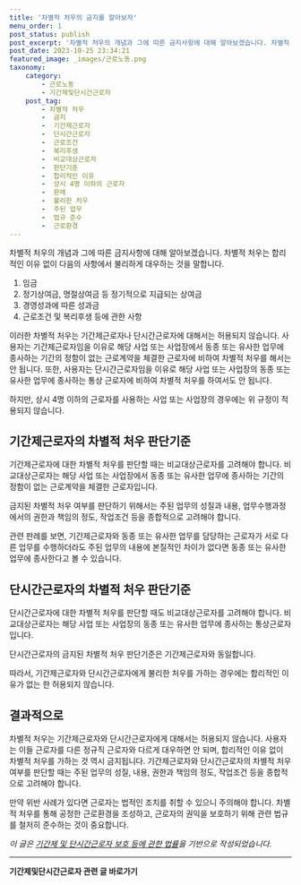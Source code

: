 ```yaml
---
title: '차별적 처우의 금지를 알아보자'
menu_order: 1
post_status: publish
post_excerpt: '차별적 처우의 개념과 그에 따른 금지사항에 대해 알아보겠습니다. 차별적 처우는 합리적인 이유 없이 다음의 사항에서 불리하게 대우하는 것을 말합니다.'
post_date: 2023-10-25 23:34:21
featured_image: _images/근로노동.png
taxonomy:
    category:
        - 근로노동
        - 기간제및단시간근로자
    post_tag:
        - 차별적 처우
        -  금지
        -  기간제근로자
        -  단시간근로자
        -  근로조건
        -  복리후생
        -  비교대상근로자
        -  판단기준
        -  합리적인 이유
        -  상시 4명 이하의 근로자
        -  판례
        -  불리한 처우
        -  주된 업무
        -  법규 준수
        -  근로환경
---
```




차별적 처우의 개념과 그에 따른 금지사항에 대해 알아보겠습니다. 차별적 처우는 합리적인 이유 없이 다음의 사항에서 불리하게 대우하는 것을 말합니다.

1. 임금 
2. 정기상여금, 명절상여금 등 정기적으로 지급되는 상여금
3. 경영성과에 따른 성과금
4. 근로조건 및 복리후생 등에 관한 사항

이러한 차별적 처우는 기간제근로자나 단시간근로자에 대해서는 허용되지 않습니다. 사용자는 기간제근로자임을 이유로 해당 사업 또는 사업장에서 동종 또는 유사한 업무에 종사하는 기간의 정함이 없는 근로계약을 체결한 근로자에 비하여 차별적 처우를 해서는 안 됩니다. 또한, 사용자는 단시간근로자임을 이유로 해당 사업 또는 사업장의 동종 또는 유사한 업무에 종사하는 통상 근로자에 비하여 차별적 처우를 하여서도 안 됩니다.

하지만, 상시 4명 이하의 근로자를 사용하는 사업 또는 사업장의 경우에는 위 규정이 적용되지 않습니다.

## 기간제근로자의 차별적 처우 판단기준


기간제근로자에 대한 차별적 처우를 판단할 때는 비교대상근로자를 고려해야 합니다. 비교대상근로자는 해당 사업 또는 사업장에서 동종 또는 유사한 업무에 종사하는 기간의 정함이 없는 근로계약을 체결한 근로자입니다. 

금지된 차별적 처우 여부를 판단하기 위해서는 주된 업무의 성질과 내용, 업무수행과정에서의 권한과 책임의 정도, 작업조건 등을 종합적으로 고려해야 합니다.

관련 판례를 보면, 기간제근로자와 동종 또는 유사한 업무를 담당하는 근로자가 서로 다른 업무를 수행하더라도 주된 업무의 내용에 본질적인 차이가 없다면 동종 또는 유사한 업무에 종사한다고 볼 수 있습니다.

## 단시간근로자의 차별적 처우 판단기준


단시간근로자에 대한 차별적 처우를 판단할 때도 비교대상근로자를 고려해야 합니다. 비교대상근로자는 해당 사업 또는 사업장의 동종 또는 유사한 업무에 종사하는 통상근로자입니다.

단시간근로자의 금지된 차별적 처우 판단기준은 기간제근로자와 동일합니다.

따라서, 기간제근로자와 단시간근로자에게 불리한 처우를 가하는 경우에는 합리적인 이유가 없는 한 허용되지 않습니다.

## 결과적으로

차별적 처우는 기간제근로자와 단시간근로자에게 대해서는 허용되지 않습니다. 사용자는 이들 근로자를 다른 정규직 근로자와 다르게 대우하면 안 되며, 합리적인 이유 없이 차별적 처우를 가하는 것 역시 금지됩니다. 기간제근로자와 단시간근로자의 차별적 처우 여부를 판단할 때는 주된 업무의 성질, 내용, 권한과 책임의 정도, 작업조건 등을 종합적으로 고려해야 합니다.

만약 위반 사례가 있다면 근로자는 법적인 조치를 취할 수 있으니 주의해야 합니다. 차별적 처우를 통해 공정한 근로환경을 조성하고, 근로자의 권익을 보호하기 위해 관련 법규를 철저히 준수하는 것이 중요합니다.

*이 글은 [기간제 및 단시간근로자 보호 등에 관한 법률](https://example.com/기간제_및_단시간근로자_보호_등에_관한_법률.pdf)을 기반으로 작성되었습니다.*
<!-- wp:separator -->
<hr class="wp-block-separator has-alpha-channel-opacity"/>
<!-- /wp:separator -->

<!-- wp:group {"backgroundColor":"base","layout":{"type":"constrained"}} -->
<div class="wp-block-group has-base-background-color has-background"><!-- wp:paragraph {"align":"center","fontSize":"medium"} -->
<p class="has-text-align-center has-large-font-size"><strong>기간제및단시간근로자 관련 글 바로가기</strong></p>
<!-- /wp:paragraph -->


<!-- wp:latest-posts
{"categories":[{"id":10536,"count":19,"description":"","link":"https://uknowlaw.com/category/%ea%b8%b0%ea%b0%84%ec%a0%9c%eb%b0%8f%eb%8b%a8%ec%8b%9c%ea%b0%84%ea%b7%bc%eb%a1%9c%ec%9e%90/","name":"기간제및단시간근로자","slug":"기간제및단시간근로자","taxonomy":"category","parent":0,"meta":[],"_links":{"self":[{"href":"https://uknowlaw.com/wp-json/wp/v2/categories/10536"}],"collection":[{"href":"https://uknowlaw.com/wp-json/wp/v2/categories"}],"about":[{"href":"https://uknowlaw.com/wp-json/wp/v2/taxonomies/category"}],"wp:post_type":[{"href":"https://uknowlaw.com/wp-json/wp/v2/posts?categories=10536"}],"curies":[{"name":"wp","href":"https://api.w.org/{rel}","templated":true}]}}]} /--></div>
<!-- /wp:group -->